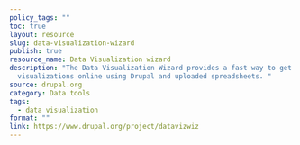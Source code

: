 ```yaml
---
policy_tags: ""
toc: true
layout: resource
slug: data-visualization-wizard
publish: true
resource_name: Data Visualization wizard
description: "The Data Visualization Wizard provides a fast way to get data
  visualizations online using Drupal and uploaded spreadsheets. "
source: drupal.org
category: Data tools
tags:
  - data visualization
format: ""
link: https://www.drupal.org/project/datavizwiz
---
```


